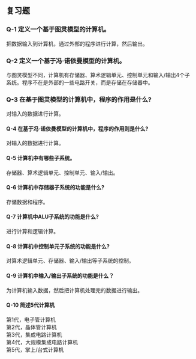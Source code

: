 ## 复习题   
### Q-1 定义一个基于图灵模型的计算机。   
把数据输入到计算机，通过外部的程序进行计算，然后输出。   

### Q-2 定义一个基于冯·诺依曼模型的计算机。   
与图灵模型不同，计算机有存储器、算术逻辑单元、控制单元和输入/输出4个子系统。程序不在是外部的一些电路开关，而是存储在存储器中。   

### Q-3 在基于图灵模型的计算机中，程序的作用是什么?   
对输入的数据进行计算。   

#### Q-4 在基于冯·诺依曼模型的计算机中，程序的作用则是什么?   
对输入的数据进行计算。   

#### Q-5 计算机中有哪些子系统。   
存储器、算术逻辑单元、控制单元、输入/输出。   

#### Q-6 计算机中存储器子系统的功能是什么?   
存储数据和程序。   

#### Q-7 计算机中ALU子系统的功能是什么?   
进行计算和逻辑计算。   

#### Q-8 计算机中控制单元子系统的功能是什么?   
对算术逻辑单元、存储器、输入/输出等子系统的控制。   

#### Q-9 计算机中输入/输出子系统的功能是什么？   
为计算机输入数据，然后把计算机处理完的数据进行输出。   

#### Q-10 简述5代计算机   
第1代，电子管计算机   
第2代，晶体管计算机   
第3代，集成电路计算机   
第4代，大规模集成电路计算机   
第5代，掌上/台式计算机   
